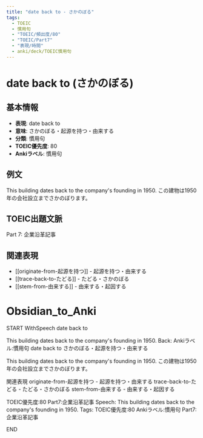 ```yaml
---
title: "date back to - さかのぼる"
tags:
  - TOEIC
  - 慣用句
  - "TOEIC/頻出度/80"
  - "TOEIC/Part7"
  - "表現/時間"
  - anki/deck/TOEIC慣用句
---
```


# date back to (さかのぼる)

## 基本情報
- **表現**: date back to
- **意味**: さかのぼる・起源を持つ・由来する
- **分類**: 慣用句
- **TOEIC優先度**: 80
- **Ankiラベル**: 慣用句

## 例文
This building dates back to the company's founding in 1950.
この建物は1950年の会社設立までさかのぼります。

## TOEIC出題文脈
Part 7: 企業沿革記事

## 関連表現
- [[originate-from-起源を持つ]] - 起源を持つ・由来する
- [[trace-back-to-たどる]] - たどる・さかのぼる
- [[stem-from-由来する]] - 由来する・起因する

# Obsidian_to_Anki
START
WithSpeech
date back to

This building dates back to the company's founding in 1950.
Back: 
Ankiラベル:慣用句
date back to
さかのぼる・起源を持つ・由来する

This building dates back to the company's founding in 1950.
この建物は1950年の会社設立までさかのぼります。

関連表現
originate-from-起源を持つ - 起源を持つ・由来する
trace-back-to-たどる - たどる・さかのぼる
stem-from-由来する - 由来する・起因する

TOEIC優先度:80
Part7:企業沿革記事
Speech: This building dates back to the company's founding in 1950.
Tags: TOEIC優先度:80 Ankiラベル:慣用句 Part7:企業沿革記事
<!--ID: 1750512963013-->
END
